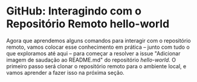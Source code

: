 # GitHub: Interagindo com o Repositório Remoto hello-world

Agora que aprendemos alguns comandos para interagir com o repositório remoto, vamos colocar esse conhecimento em prática – junto com tudo o que exploramos até aqui – para começar a resolver a issue "Adicionar imagem de saudação ao README.md" do repositório _hello-world_. O primeiro passo será clonar o repositório remoto para o ambiente local, e vamos aprender a fazer isso na próxima seção.
